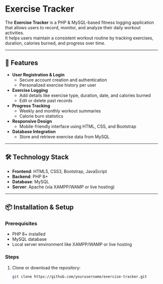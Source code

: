 # Exercise Tracker

The **Exercise Tracker** is a PHP & MySQL-based fitness logging application that allows users to record, monitor, and analyze their daily workout activities.  
It helps users maintain a consistent workout routine by tracking exercises, duration, calories burned, and progress over time.

---

## 🚀 Features

- **User Registration & Login**
  - Secure account creation and authentication
  - Personalized exercise history per user
- **Exercise Logging**
  - Add details like exercise type, duration, date, and calories burned
  - Edit or delete past records
- **Progress Tracking**
  - Weekly and monthly workout summaries
  - Calorie burn statistics
- **Responsive Design**
  - Mobile-friendly interface using HTML, CSS, and Bootstrap
- **Database Integration**
  - Store and retrieve exercise data from MySQL

---

## 🛠️ Technology Stack

- **Frontend**: HTML5, CSS3, Bootstrap, JavaScript
- **Backend**: PHP 8+
- **Database**: MySQL
- **Server**: Apache (via XAMPP/WAMP or live hosting)

---

## 📦 Installation & Setup

### Prerequisites
- PHP 8+ installed
- MySQL database
- Local server environment like XAMPP/WAMP or live hosting

### Steps
1. Clone or download the repository:
   ```bash
   git clone https://github.com/yourusername/exercise-tracker.git
